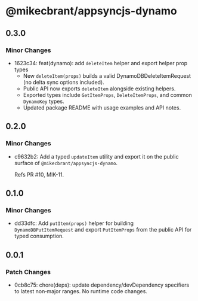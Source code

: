 # @mikecbrant/appsyncjs-dynamo

## 0.3.0

### Minor Changes

- 1623c34: feat(dynamo): add `deleteItem` helper and export helper prop types
  - New `deleteItem(props)` builds a valid DynamoDBDeleteItemRequest (no delta sync options included).
  - Public API now exports `deleteItem` alongside existing helpers.
  - Exported types include `GetItemProps`, `DeleteItemProps`, and common `DynamoKey` types.
  - Updated package README with usage examples and API notes.

## 0.2.0

### Minor Changes

- c9632b2: Add a typed `updateItem` utility and export it on the public surface of `@mikecbrant/appsyncjs-dynamo`.

  Refs PR #10, MIK-11.

## 0.1.0

### Minor Changes

- dd33dfc: Add `putItem(props)` helper for building `DynamoDBPutItemRequest` and export `PutItemProps` from the public API for typed consumption.

## 0.0.1

### Patch Changes

- 0cb8c75: chore(deps): update dependency/devDependency specifiers to latest non‑major ranges. No runtime code changes.
